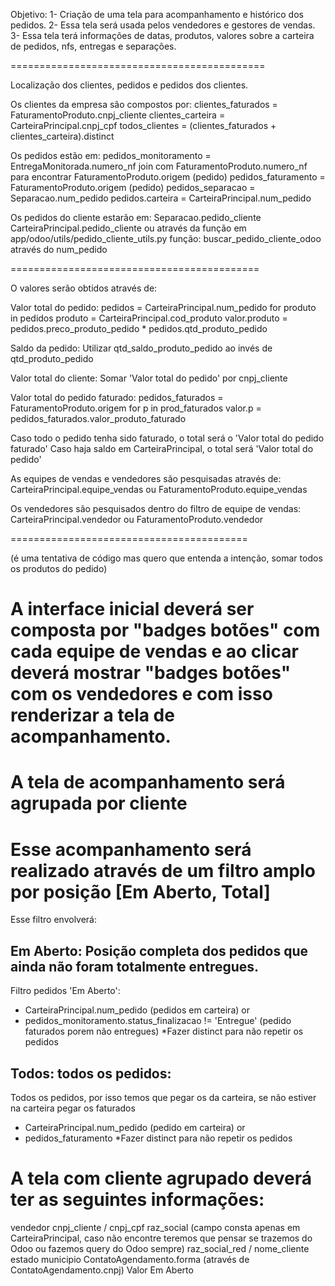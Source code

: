 Objetivo:
1- Criação de uma tela para acompanhamento e histórico dos pedidos.
2- Essa tela será usada pelos vendedores e gestores de vendas.
3- Essa tela terá informações de datas, produtos, valores sobre a carteira de pedidos, nfs, entregas e separações.

============================================

Localização dos clientes, pedidos e pedidos dos clientes.

Os clientes da empresa são compostos por:
clientes_faturados = FaturamentoProduto.cnpj_cliente 
clientes_carteira = CarteiraPrincipal.cnpj_cpf
todos_clientes = (clientes_faturados + clientes_carteira).distinct

Os pedidos estão em:
pedidos_monitoramento = EntregaMonitorada.numero_nf join com FaturamentoProduto.numero_nf para encontrar FaturamentoProduto.origem (pedido)
pedidos_faturamento = FaturamentoProduto.origem (pedido)
pedidos_separacao = Separacao.num_pedido
pedidos.carteira = CarteiraPrincipal.num_pedido

Os pedidos do cliente estarão em:
Separacao.pedido_cliente
CarteiraPrincipal.pedido_cliente
ou através da função em app/odoo/utils/pedido_cliente_utils.py função: buscar_pedido_cliente_odoo através do num_pedido

===========================================

O valores serão obtidos através de: 

Valor total do pedido:
pedidos = CarteiraPrincipal.num_pedido
for produto in pedidos
produto = CarteiraPrincipal.cod_produto
valor.produto = pedidos.preco_produto_pedido * pedidos.qtd_produto_pedido

Saldo da pedido:
Utilizar qtd_saldo_produto_pedido ao invés de qtd_produto_pedido

Valor total do cliente:
Somar 'Valor total do pedido' por cnpj_cliente

Valor total do pedido faturado:
pedidos_faturados = FaturamentoProduto.origem
for p in prod_faturados
valor.p = pedidos_faturados.valor_produto_faturado

Caso todo o pedido tenha sido faturado, o total será o 'Valor total do pedido faturado'
Caso haja saldo em CarteiraPrincipal, o total será 'Valor total do pedido'  

As equipes de vendas e vendedores são pesquisadas através de:
CarteiraPrincipal.equipe_vendas
ou
FaturamentoProduto.equipe_vendas

Os vendedores são pesquisados dentro do filtro de equipe de vendas:
CarteiraPrincipal.vendedor
ou
FaturamentoProduto.vendedor


=========================================


(é uma tentativa de código mas quero que entenda a intenção, somar todos os produtos do pedido)

# A interface inicial deverá ser composta por "badges botões" com cada equipe de vendas e ao clicar deverá mostrar "badges botões" com os vendedores e com isso renderizar a tela de acompanhamento.

# A tela de acompanhamento será agrupada por cliente

# Esse acompanhamento será realizado através de um filtro amplo por posição [Em Aberto, Total]

Esse filtro envolverá:

## Em Aberto: Posição completa dos pedidos que ainda não foram totalmente entregues.

Filtro pedidos 'Em Aberto':
- CarteiraPrincipal.num_pedido (pedidos em carteira)
or
- pedidos_monitoramento.status_finalizacao != 'Entregue' (pedido faturados porem não entregues)
*Fazer distinct para não repetir os pedidos

## Todos: todos os pedidos:
Todos os pedidos, por isso temos que pegar os da carteira, se não estiver na carteira pegar os faturados

- CarteiraPrincipal.num_pedido (pedido em carteira)
or
- pedidos_faturamento
*Fazer distinct para não repetir os pedidos

# A tela com cliente agrupado deverá ter as seguintes informações:
vendedor
cnpj_cliente / cnpj_cpf
raz_social (campo consta apenas em CarteiraPrincipal, caso não encontre teremos que pensar se trazemos do Odoo ou fazemos query do Odoo sempre)
raz_social_red / nome_cliente
estado
municipio
ContatoAgendamento.forma (através de ContatoAgendamento.cnpj)
Valor Em Aberto
